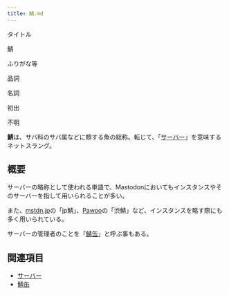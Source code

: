 ```yaml
---
title: 鯖.md
---
```

<div>

タイトル

</div>

鯖

ふりがな等

品詞

名詞

初出

不明

  
**鯖**は、サバ科のサバ属などに類する魚の総称。転じて、「[サーバー](/%E3%82%B5%E3%83%BC%E3%83%90%E3%83%BC "サーバー")」を意味するネットスラング。

## 概要

サーバーの略称として使われる単語で、Mastodonにおいてもインスタンスやそのサーバーを指して用いられることが多い。

また、[mstdn.jp](/Mstdn.jp "Mstdn.jp")の「jp鯖」、[Pawoo](/Pawoo "Pawoo")の「渋鯖」など、インスタンスを略す際にも多く用いられている。

サーバーの管理者のことを「[鯖缶](/%E9%AF%96%E7%BC%B6 "鯖缶")」と呼ぶ事もある。

## 関連項目

-   [サーバー](/%E3%82%B5%E3%83%BC%E3%83%90%E3%83%BC "サーバー")
-   [鯖缶](/%E9%AF%96%E7%BC%B6 "鯖缶")
